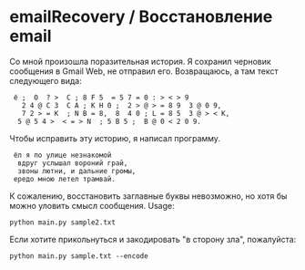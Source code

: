 # emailRecovery / Восстановление email

Со мной произошла поразительная история. Я сохранил черновик сообщения в Gmail Web, не отправил его. Возвращаюсь, а там текст следующего вида:

```
 ё ;  O  ? >  C ; 8 F 5  = 5 7 = 0 : > < > 9
   2 4 @ C 3  C A ; K H 0 ;  2 > @ > = 8 9  3 @ 0 9,
   7 2 > = K  ; N B = 8,  8  4 0 ; L = 8 5  3 @ > < K,
  5 @ 5 4 >  < = > N  ; 5 B 5 ;  B @ 0 < 2 0 9.
```

Чтобы исправить эту историю, я написал программу.

```
 ёл я по улице незнакомой
  вдруг услышал вороний грай,
  звоны лютни, и дальние громы,
 ередо мною летел трамвай.
```

К сожалению, восстановить заглавные буквы невозможно, но хотя бы можно уловить смысл сообщения. Usage:

```
python main.py sample2.txt
```

Если хотите прикольнуться и закодировать "в сторону зла", пожалуйста:

```
python main.py sample.txt --encode
```
